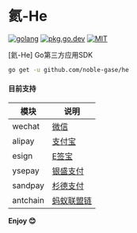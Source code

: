# 氦-He

[![golang](https://img.shields.io/badge/Language-Go-green.svg?style=flat)](https://golang.org)
[![pkg.go.dev](https://img.shields.io/badge/dev-reference-007d9c?logo=go&logoColor=white&style=flat)](https://pkg.go.dev/github.com/noble-gase/he)
[![MIT](http://img.shields.io/badge/license-MIT-brightgreen.svg)](http://opensource.org/licenses/MIT)

[氦-He] Go第三方应用SDK

```sh
go get -u github.com/noble-gase/he
```

#### 目前支持

| 模块     | 说明                                                              |
| -------- | ----------------------------------------------------------------- |
| wechat   | [微信](https://github.com/noble-gase/he/tree/main/wechat)         |
| alipay   | [支付宝](https://github.com/noble-gase/he/tree/main/alipay)       |
| esign    | [E签宝](https://github.com/noble-gase/he/tree/main/esign)         |
| ysepay   | [银盛支付](https://github.com/noble-gase/he/tree/main/ysepay)     |
| sandpay  | [杉德支付](https://github.com/noble-gase/he/tree/main/sandpay)    |
| antchain | [蚂蚁联盟链](https://github.com/noble-gase/he/tree/main/antchain) |

**Enjoy 😊**
